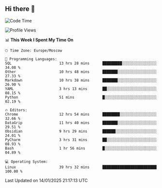 ## Hi there 👋
<!--START_SECTION:waka-->
![Code Time](http://img.shields.io/badge/Code%20Time-4%2C685%20hrs%2054%20mins-blue)

![Profile Views](http://img.shields.io/badge/Profile%20Views-61-blue)

📊 **This Week I Spent My Time On** 

```text
🕑︎ Time Zone: Europe/Moscow

💬 Programming Languages: 
SQL                      13 hrs 28 mins      █████████░░░░░░░░░░░░░░░░   34.08 % 
Other                    10 hrs 48 mins      ███████░░░░░░░░░░░░░░░░░░   27.33 % 
Markdown                 10 hrs 38 mins      ███████░░░░░░░░░░░░░░░░░░   26.90 % 
YAML                     3 hrs 13 mins       ██░░░░░░░░░░░░░░░░░░░░░░░   08.15 % 
Python                   51 mins             █░░░░░░░░░░░░░░░░░░░░░░░░   02.19 % 

🔥 Editors: 
Chrome                   12 hrs 54 mins      ████████░░░░░░░░░░░░░░░░░   32.66 % 
DataGrip                 11 hrs 40 mins      ███████░░░░░░░░░░░░░░░░░░   29.51 % 
Obsidian                 9 hrs 29 mins       ██████░░░░░░░░░░░░░░░░░░░   24.01 % 
PyCharm                  3 hrs 31 mins       ██░░░░░░░░░░░░░░░░░░░░░░░   08.93 % 
Bash                     1 hr 56 mins        █░░░░░░░░░░░░░░░░░░░░░░░░   04.89 % 

💻 Operating System: 
Linux                    39 hrs 32 mins      █████████████████████████   100.00 % 
```


 Last Updated on 14/01/2025 21:17:13 UTC
<!--END_SECTION:waka-->
<!--
**w3ll1ngt/w3ll1ngt** is a ✨ _special_ ✨ repository because its `README.md` (this file) appears on your GitHub profile.

Here are some ideas to get you started:

- 🔭 I’m currently working on ...
- 🌱 I’m currently learning ...
- 👯 I’m looking to collaborate on ...
- 🤔 I’m looking for help with ...
- 💬 Ask me about ...
- 📫 How to reach me: ...
- 😄 Pronouns: ...
- ⚡ Fun fact: ...
-->
